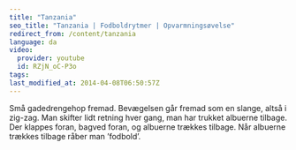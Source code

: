 ```yaml
---
title: "Tanzania"
seo_title: "Tanzania | Fodboldrytmer | Opvarmningsøvelse"
redirect_from: /content/tanzania
language: da
video:
  provider: youtube
  id: RZjN_oC-P3o
tags:
last_modified_at: 2014-04-08T06:50:57Z
---
```


Små gadedrengehop fremad. Bevægelsen går fremad som en slange, altså
i zig-zag. Man skifter lidt retning hver gang, man har trukket albuerne tilbage. Der
klappes foran, bagved foran, og albuerne trækkes tilbage. Når albuerne trækkes
tilbage råber man ’fodbold’.
